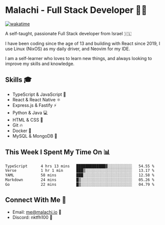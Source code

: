 # Malachi - Full Stack Developer 🚀🔥
[![wakatime](https://wakatime.com/badge/user/112ec769-e669-4b78-a46f-cf4343930741.svg)](https://wakatime.com/@112ec769-e669-4b78-a46f-cf4343930741)

A self-taught, passionate Full Stack developer from Israel 🇮🇱

I have been coding since the age of 13 and building with React since 2019, I use Linux (NixOS) as my daily driver, and Neovim for my IDE.

I am a self-learner who loves to learn new things, and always looking to improve my skills and knowledge.

## Skills 🎓
- TypeScript & JavaScript 💎
- React & React Native ⚛️
- Express.js & Fastify ⚡️
- Python & Java 💻
- HTML & CSS 🎨
- Git 🔥
- Docker 🐳
- MySQL & MongoDB 💾

## This Week I Spent My Time On 📊
<!--START_SECTION:waka-->

```txt
TypeScript      4 hrs 13 mins   █████████████▓░░░░░░░░░░░   54.55 %
Verse           1 hr 1 min      ███▒░░░░░░░░░░░░░░░░░░░░░   13.17 %
YAML            58 mins         ███░░░░░░░░░░░░░░░░░░░░░░   12.58 %
Markdown        24 mins         █▒░░░░░░░░░░░░░░░░░░░░░░░   05.26 %
Go              22 mins         █▒░░░░░░░░░░░░░░░░░░░░░░░   04.79 %
```

<!--END_SECTION:waka-->


## Connect With Me 📱
- Email: me@malachi.io 📧
- Discord: nktfh100 👾

